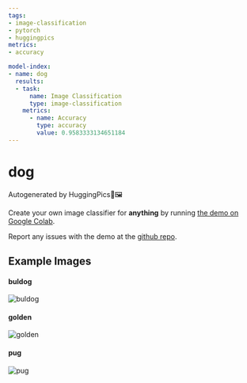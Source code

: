 ```yaml
---
tags:
- image-classification
- pytorch
- huggingpics
metrics:
- accuracy

model-index:
- name: dog
  results:
  - task:
      name: Image Classification
      type: image-classification
    metrics:
      - name: Accuracy
        type: accuracy
        value: 0.9583333134651184
---
```


# dog


Autogenerated by HuggingPics🤗🖼️

Create your own image classifier for **anything** by running [the demo on Google Colab](https://colab.research.google.com/github/nateraw/huggingpics/blob/main/HuggingPics.ipynb).

Report any issues with the demo at the [github repo](https://github.com/nateraw/huggingpics).


## Example Images


#### buldog

![buldog](images/buldog.jpg)

#### golden

![golden](images/golden.jpg)

#### pug

![pug](images/pug.jpg)
